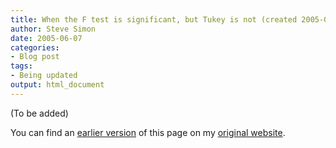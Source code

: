```yaml
---
title: When the F test is significant, but Tukey is not (created 2005-09-09)
author: Steve Simon
date: 2005-06-07
categories:
- Blog post
tags:
- Being updated
output: html_document
---
```


(To be added)

<!---More--->

You can find an [earlier version][sim1] of this page on my [original website][sim2].


[sim1]: http://www.pmean.com/05/TukeyTest.html
[sim2]: http://www.pmean.com/original_site.html
